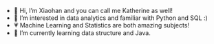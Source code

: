 - 👋 Hi, I’m Xiaohan and you can call me Katherine as well!
- 👀 I’m interested in data analytics and familiar with Python and SQL :)
- :heartpulse: Machine Learning and Statistics are both amazing subjects!
- 🌱 I’m currently learning data structure and Java.

<!---
xzhang1998/xzhang1998 is a ✨ special ✨ repository because its `README.md` (this file) appears on your GitHub profile.
You can click the Preview link to take a look at your changes.
--->
